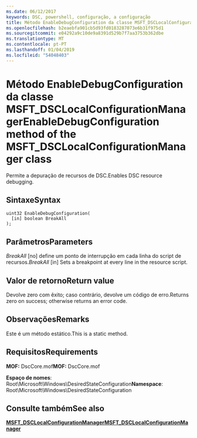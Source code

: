 ```yaml
---
ms.date: 06/12/2017
keywords: DSC, powershell, configuração, a configuração
title: Método EnableDebugConfiguration da classe MSFT_DSCLocalConfigurationManager
ms.openlocfilehash: b2eaebfa901cb5d93fd0183287073e6b31f975d1
ms.sourcegitcommit: e04292a9c10de9a8391d529b7f7aa3753b362dbe
ms.translationtype: MT
ms.contentlocale: pt-PT
ms.lasthandoff: 01/04/2019
ms.locfileid: "54048403"
---
```

# <a name="enabledebugconfiguration-method-of-the-msftdsclocalconfigurationmanager-class"></a><span data-ttu-id="4fab0-103">Método EnableDebugConfiguration da classe MSFT_DSCLocalConfigurationManager</span><span class="sxs-lookup"><span data-stu-id="4fab0-103">EnableDebugConfiguration method of the MSFT_DSCLocalConfigurationManager class</span></span>

<span data-ttu-id="4fab0-104">Permite a depuração de recursos de DSC.</span><span class="sxs-lookup"><span data-stu-id="4fab0-104">Enables DSC resource debugging.</span></span>

## <a name="syntax"></a><span data-ttu-id="4fab0-105">Sintaxe</span><span class="sxs-lookup"><span data-stu-id="4fab0-105">Syntax</span></span>

```mof
uint32 EnableDebugConfiguration(
  [in] boolean BreakAll
);
```

## <a name="parameters"></a><span data-ttu-id="4fab0-106">Parâmetros</span><span class="sxs-lookup"><span data-stu-id="4fab0-106">Parameters</span></span>

<span data-ttu-id="4fab0-107">*BreakAll* \[no\] define um ponto de interrupção em cada linha do script de recursos.</span><span class="sxs-lookup"><span data-stu-id="4fab0-107">*BreakAll* \[in\] Sets a breakpoint at every line in the resource script.</span></span>

## <a name="return-value"></a><span data-ttu-id="4fab0-108">Valor de retorno</span><span class="sxs-lookup"><span data-stu-id="4fab0-108">Return value</span></span>

<span data-ttu-id="4fab0-109">Devolve zero com êxito; caso contrário, devolve um código de erro.</span><span class="sxs-lookup"><span data-stu-id="4fab0-109">Returns zero on success; otherwise returns an error code.</span></span>

## <a name="remarks"></a><span data-ttu-id="4fab0-110">Observações</span><span class="sxs-lookup"><span data-stu-id="4fab0-110">Remarks</span></span>

<span data-ttu-id="4fab0-111">Este é um método estático.</span><span class="sxs-lookup"><span data-stu-id="4fab0-111">This is a static method.</span></span>

## <a name="requirements"></a><span data-ttu-id="4fab0-112">Requisitos</span><span class="sxs-lookup"><span data-stu-id="4fab0-112">Requirements</span></span>

<span data-ttu-id="4fab0-113">**MOF:** DscCore.mof</span><span class="sxs-lookup"><span data-stu-id="4fab0-113">**MOF:** DscCore.mof</span></span>

<span data-ttu-id="4fab0-114">**Espaço de nomes**: Root\Microsoft\Windows\DesiredStateConfiguration</span><span class="sxs-lookup"><span data-stu-id="4fab0-114">**Namespace**: Root\Microsoft\Windows\DesiredStateConfiguration</span></span>

## <a name="see-also"></a><span data-ttu-id="4fab0-115">Consulte também</span><span class="sxs-lookup"><span data-stu-id="4fab0-115">See also</span></span>

[<span data-ttu-id="4fab0-116">**MSFT_DSCLocalConfigurationManager**</span><span class="sxs-lookup"><span data-stu-id="4fab0-116">**MSFT_DSCLocalConfigurationManager**</span></span>](msft-dsclocalconfigurationmanager.md)